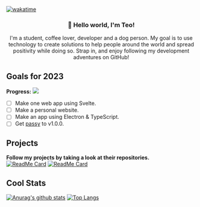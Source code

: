 [![wakatime](https://wakatime.com/badge/user/cd55d12a-415b-4eb2-bf70-90b18dd29ee3.svg)](https://wakatime.com/@cd55d12a-415b-4eb2-bf70-90b18dd29ee3)
<h3 align="center">👋 Hello world, I'm Teo!</h3>
<p align="center">I'm a student, coffee lover, developer and a dog person. My goal is to use technology to create solutions to help people around the world and spread positivity while doing so. Strap in, and enjoy following my development adventures on GitHub!</p>

## Goals for 2023
**Progress:** ![](https://us-central1-progress-markdown.cloudfunctions.net/progress/0)

- [ ] Make one web app using Svelte.
- [ ] Make a personal website.
- [ ] Make an app using Electron & TypeScript.
- [ ] Get [passy](https://github.com/GrifTheDev/passy) to v1.0.0.

## Projects

**Follow my projects by taking a look at their repositories.** <br/>
[![ReadMe Card](https://github-readme-stats.vercel.app/api/pin/?username=GrifTheDev&repo=gradr)](https://github.com/GrifTheDev/gradr)
[![ReadMe Card](https://github-readme-stats.vercel.app/api/pin/?username=GrifTheDev&repo=passy)](https://github.com/GrifTheDev/passy)

## Cool Stats
[![Anurag's github stats](https://github-readme-stats.vercel.app/api?username=GrifTheDev)](https://github.com/anuraghazra/github-readme-stats)
[![Top Langs](https://github-readme-stats.vercel.app/api/top-langs/?username=GrifTheDev&layout=compact)](https://github.com/anuraghazra/github-readme-stats)
